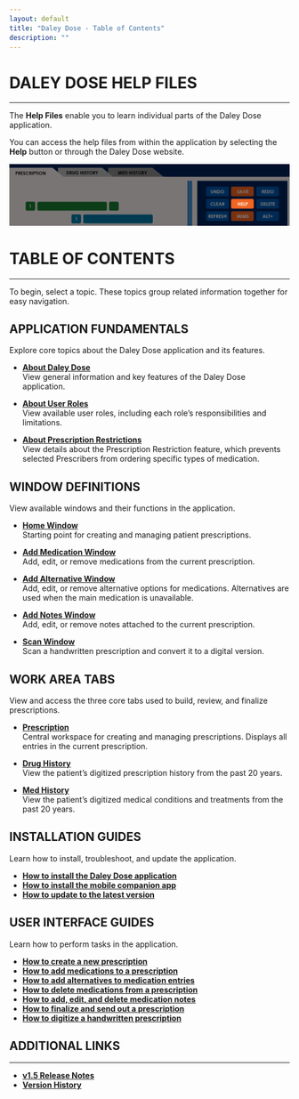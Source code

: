 ```yaml
---
layout: default
title: "Daley Dose - Table of Contents"
description: ""
---
```


# **DALEY DOSE HELP FILES**
---
The **Help Files** enable you to learn individual parts of the Daley Dose application.

You can access the help files from within the application by selecting the **Help** button or through the Daley Dose website.

![Help Button](/assets/images/daley-dose-home-window-help.png)  

# **TABLE OF CONTENTS**
---
To begin, select a topic. These topics group related information together for easy navigation.

## **APPLICATION FUNDAMENTALS**
Explore core topics about the Daley Dose application and its features.

- [**About Daley Dose**](/daleydose/about-daley-dose)  
  View general information and key features of the Daley Dose application.

- [**About User Roles**](/daleydose/about-user-roles)  
  View available user roles, including each role’s responsibilities and limitations.

- [**About Prescription Restrictions**](/daleydose/about-prescription-restrictions)  
  View details about the Prescription Restriction feature, which prevents selected Prescribers from ordering specific types of medication.

## **WINDOW DEFINITIONS**
View available windows and their functions in the application.

- [**Home Window**](/daleydose/window-home)  
  Starting point for creating and managing patient prescriptions.

- [**Add Medication Window**](/daleydose/window-add-medication)  
  Add, edit, or remove medications from the current prescription.

- [**Add Alternative Window**](/daleydose/window-add-alternative)  
  Add, edit, or remove alternative options for medications. Alternatives are used when the main medication is unavailable.

- [**Add Notes Window**](/daleydose/window-add-notes)  
  Add, edit, or remove notes attached to the current prescription.

- [**Scan Window**](/daleydose/window-scan)  
  Scan a handwritten prescription and convert it to a digital version.

## **WORK AREA TABS**
View and access the three core tabs used to build, review, and finalize prescriptions.

- [**Prescription**](/daleydose/window-prescription-tab)  
  Central workspace for creating and managing prescriptions. Displays all entries in the current prescription.

- [**Drug History**](/daleydose/window-drug-history-tab)  
  View the patient’s digitized prescription history from the past 20 years.

- [**Med History**](/daleydose/window-med-history-tab)  
  View the patient’s digitized medical conditions and treatments from the past 20 years.
  
## **INSTALLATION GUIDES**
Learn how to install, troubleshoot, and update the application.

- [**How to install the Daley Dose application**](/daleydose/guide-program-installation)
- [**How to install the mobile companion app**](/daleydose/guide-mobile-installation)
- [**How to update to the latest version**](/daleydose/guide-program-update)

## **USER INTERFACE GUIDES**
Learn how to perform tasks in the application.

- [**How to create a new prescription**](/daleydose/prescription-create-new)  
- [**How to add medications to a prescription**](/daleydose/prescription-add-meds)
- [**How to add alternatives to medication entries**](/daleydose/prescription-add-alts)  
- [**How to delete medications from a prescription**](/daleydose/prescription-delete-meds) 
- [**How to add, edit, and delete medication notes**](/daleydose/prescription-manage)  
- [**How to finalize and send out a prescription**](/daleydose/prescription-finalize)
- [**How to digitize a handwritten prescription**](/daleydose/prescription-digitize)

## **ADDITIONAL LINKS**
---
- [**v1.5 Release Notes**](/daleydose/release-notes-v1.5)
- [**Version History**](/daleydose/release-note-version-history)
